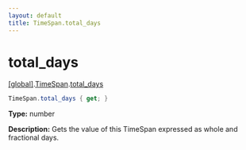 ```yaml
---
layout: default
title: TimeSpan.total_days
---
```


# total_days

[\[global\]]({{site.baseurl}}/docs/).[TimeSpan]({{site.baseurl}}/docs/TimeSpan/).[total_days]({{site.baseurl}}/docs/TimeSpan/total_days/)

```cs
TimeSpan.total_days { get; }
```

**Type:** number

**Description:** Gets the value of this TimeSpan expressed as whole and fractional days.
